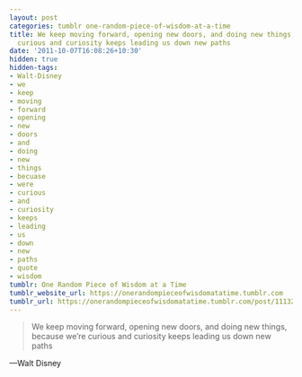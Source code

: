 ```yaml
---
layout: post
categories: tumblr one-random-piece-of-wisdom-at-a-time
title: We keep moving forward, opening new doors, and doing new things, because we’re
  curious and curiosity keeps leading us down new paths
date: '2011-10-07T16:08:26+10:30'
hidden: true
hidden-tags:
- Walt-Disney
- we
- keep
- moving
- forward
- opening
- new
- doors
- and
- doing
- new
- things
- becuase
- were
- curious
- and
- curiosity
- keeps
- leading
- us
- down
- new
- paths
- quote
- wisdom
tumblr: One Random Piece of Wisdom at a Time
tumblr_website_url: https://onerandompieceofwisdomatatime.tumblr.com
tumblr_url: https://onerandompieceofwisdomatatime.tumblr.com/post/11132248144/we-keep-moving-forward-opening-new-doors-and
---
```

> We keep moving forward, opening new doors, and doing new things, because we’re curious and curiosity keeps leading us down new paths

—Walt Disney
